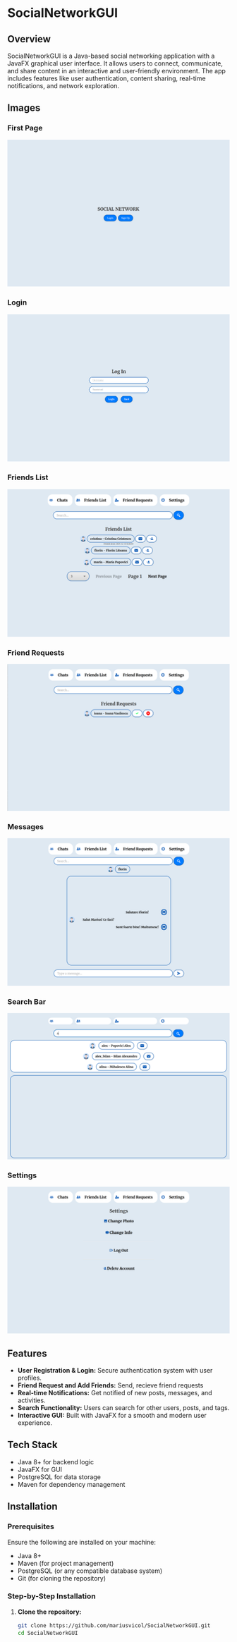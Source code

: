 # SocialNetworkGUI

## Overview

SocialNetworkGUI is a Java-based social networking application with a JavaFX graphical user interface. It allows users to connect, communicate, and share content in an interactive and user-friendly environment. The app includes features like user authentication, content sharing, real-time notifications, and network exploration.


## Images

### First Page
![Screenshot 1](firstpage.png)

### Login
![Screenshot 2](login.png)

### Friends List
![Screenshot 3](friendlist.png)

### Friend Requests
![Screenshot 4](friendrequest.png)

### Messages
![Screenshot 5](messages.png)

### Search Bar
![Screenshot 6](search.png)

### Settings
![Screenshot 7](settings.png)

## Features

- **User Registration & Login:** Secure authentication system with user profiles.
- **Friend Request and Add Friends:** Send, recieve friend requests 
- **Real-time Notifications:** Get notified of new posts, messages, and activities.
- **Search Functionality:** Users can search for other users, posts, and tags.
- **Interactive GUI:** Built with JavaFX for a smooth and modern user experience.

## Tech Stack

- Java 8+ for backend logic
- JavaFX for GUI
- PostgreSQL for data storage
- Maven for dependency management

## Installation

### Prerequisites

Ensure the following are installed on your machine:

- Java 8+
- Maven (for project management)
- PostgreSQL (or any compatible database system)
- Git (for cloning the repository)

### Step-by-Step Installation

1. **Clone the repository:**

   ```bash
   git clone https://github.com/mariusvicol/SocialNetworkGUI.git
   cd SocialNetworkGUI
